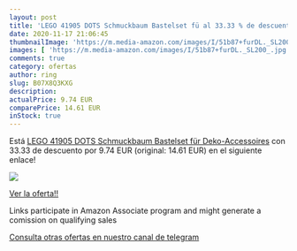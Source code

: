 ```yaml
---
layout: post
title: 'LEGO 41905 DOTS Schmuckbaum Bastelset fü al 33.33 % de descuento'
date: 2020-11-17 21:06:45
thumbnailImage: 'https://m.media-amazon.com/images/I/51b87+furDL._SL200_.jpg'
images: [ 'https://m.media-amazon.com/images/I/51b87+furDL._SL200_.jpg' ]
comments: true
category: ofertas
author: ring
slug: B07X8Q3KXG
description:
actualPrice: 9.74 EUR
comparePrice: 14.61 EUR
inStock: true
---
```


Está [LEGO 41905 DOTS Schmuckbaum Bastelset für Deko-Accessoires](https://www.amazon.de/dp/B07X8Q3KXG/?tag=redken02-21) con 33.33 de descuento por 9.74 EUR (original: 14.61 EUR) en el siguiente enlace!

[![](https://m.media-amazon.com/images/I/51b87+furDL._SL200_.jpg)](https://www.amazon.de/dp/B07X8Q3KXG/?tag=redken02-21)

[Ver la oferta!!](https://www.amazon.de/dp/B07X8Q3KXG/?tag=redken02-21)

Links participate in Amazon Associate program and might generate a comission on qualifying sales

[Consulta otras ofertas en nuestro canal de telegram](https://t.me/s/ofertas25)
